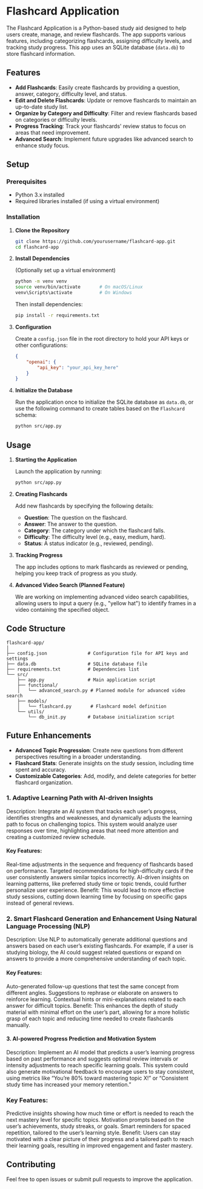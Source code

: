 
# Flashcard Application

The Flashcard Application is a Python-based study aid designed to help users create, manage, and review flashcards. The app supports various features, including categorizing flashcards, assigning difficulty levels, and tracking study progress. This app uses an SQLite database (`data.db`) to store flashcard information.

## Features

- **Add Flashcards**: Easily create flashcards by providing a question, answer, category, difficulty level, and status.
- **Edit and Delete Flashcards**: Update or remove flashcards to maintain an up-to-date study list.
- **Organize by Category and Difficulty**: Filter and review flashcards based on categories or difficulty levels.
- **Progress Tracking**: Track your flashcards' review status to focus on areas that need improvement.
- **Advanced Search**: Implement future upgrades like advanced search to enhance study focus.

## Setup

### Prerequisites

- Python 3.x installed
- Required libraries installed (if using a virtual environment)

### Installation

1. **Clone the Repository**

   ```bash
   git clone https://github.com/yourusername/flashcard-app.git
   cd flashcard-app
   ```

2. **Install Dependencies**

   (Optionally set up a virtual environment)

   ```bash
   python -m venv venv
   source venv/bin/activate       # On macOS/Linux
   venv\Scripts\activate          # On Windows
   ```

   Then install dependencies:

   ```bash
   pip install -r requirements.txt
   ```

3. **Configuration**

   Create a `config.json` file in the root directory to hold your API keys or other configurations:

   ```json
   {
       "openai": {
           "api_key": "your_api_key_here"
       }
   }
   ```

4. **Initialize the Database**

   Run the application once to initialize the SQLite database as `data.db`, or use the following command to create tables based on the `Flashcard` schema:

   ```bash
   python src/app.py
   ```

## Usage

1. **Starting the Application**

   Launch the application by running:

   ```bash
   python src/app.py
   ```

2. **Creating Flashcards**

   Add new flashcards by specifying the following details:
   - **Question**: The question on the flashcard.
   - **Answer**: The answer to the question.
   - **Category**: The category under which the flashcard falls.
   - **Difficulty**: The difficulty level (e.g., easy, medium, hard).
   - **Status**: A status indicator (e.g., reviewed, pending).

3. **Tracking Progress**

   The app includes options to mark flashcards as reviewed or pending, helping you keep track of progress as you study.

4. **Advanced Video Search (Planned Feature)**

   We are working on implementing advanced video search capabilities, allowing users to input a query (e.g., "yellow hat") to identify frames in a video containing the specified object.

## Code Structure

```plaintext
flashcard-app/
│
├── config.json               # Configuration file for API keys and settings
├── data.db                   # SQLite database file
├── requirements.txt          # Dependencies list
└── src/
    ├── app.py                # Main application script
    ├── functional/
    │   └── advanced_search.py # Planned module for advanced video search
    ├── models/
    │   └── flashcard.py       # Flashcard model definition
    └── utils/
        └── db_init.py        # Database initialization script
```

## Future Enhancements

- **Advanced Topic Progression**: Create new questions from different perspectives resulting in a broader understanding.
- **Flashcard Stats**: Generate insights on the study session, including time spent and accuracy.
- **Customizable Categories**: Add, modify, and delete categories for better flashcard organization.

### 1. Adaptive Learning Path with AI-driven Insights
Description: Integrate an AI system that tracks each user’s progress, identifies strengths and weaknesses, and dynamically adjusts the learning path to focus on challenging topics. This system would analyze user responses over time, highlighting areas that need more attention and creating a customized review schedule.  
#### Key Features:
Real-time adjustments in the sequence and frequency of flashcards based on performance.
Targeted recommendations for high-difficulty cards if the user consistently answers similar topics incorrectly.
AI-driven insights on learning patterns, like preferred study time or topic trends, could further personalize user experience.
Benefit: This would lead to more effective study sessions, cutting down learning time by focusing on specific gaps instead of general reviews.

### 2. Smart Flashcard Generation and Enhancement Using Natural Language Processing (NLP)  
Description: Use NLP to automatically generate additional questions and answers based on each user’s existing flashcards. For example, if a user is studying biology, the AI could suggest related questions or expand on answers to provide a more comprehensive understanding of each topic.
#### Key Features:
Auto-generated follow-up questions that test the same concept from different angles.
Suggestions to rephrase or elaborate on answers to reinforce learning.
Contextual hints or mini-explanations related to each answer for difficult topics.
Benefit: This enhances the depth of study material with minimal effort on the user’s part, allowing for a more holistic grasp of each topic and reducing time needed to create flashcards manually.  

#### 3. AI-powered Progress Prediction and Motivation System
Description: Implement an AI model that predicts a user’s learning progress based on past performance and suggests optimal review intervals or intensity adjustments to reach specific learning goals. This system could also generate motivational feedback to encourage users to stay consistent, using metrics like “You’re 80% toward mastering topic X!” or “Consistent study time has increased your memory retention.”  
### Key Features:
Predictive insights showing how much time or effort is needed to reach the next mastery level for specific topics.
Motivation prompts based on the user’s achievements, study streaks, or goals.
Smart reminders for spaced repetition, tailored to the user’s learning style.
Benefit: Users can stay motivated with a clear picture of their progress and a tailored path to reach their learning goals, resulting in improved engagement and faster mastery.

## Contributing

Feel free to open issues or submit pull requests to improve the application.
